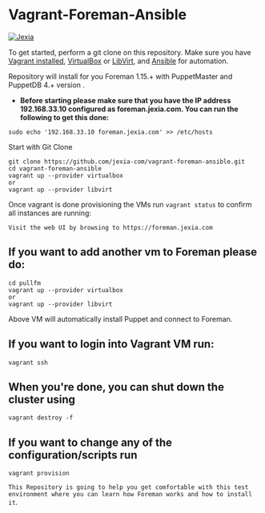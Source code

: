 # Vagrant-Foreman-Ansible

[![Jexia](http://jexia.com/images/top-logo.png)](http://jexia.com)

To get started, perform a git clone on this repository. Make sure you have [Vagrant installed](https://docs.vagrantup.com/v2/installation/), [VirtualBox](https://www.virtualbox.org/wiki/Downloads) or [LibVirt](https://libvirt.org/), and [Ansible](https://www.ansible.com/) for automation.

Repository will install for you Foreman 1.15.+ with PuppetMaster and PuppetDB 4.+ version .
* **Before starting please make sure that you have the IP address 192.168.33.10 configured as foreman.jexia.com. You can run the following to get this done:**
```
sudo echo '192.168.33.10 foreman.jexia.com' >> /etc/hosts
```
Start with Git Clone
```
git clone https://github.com/jexia-com/vagrant-foreman-ansible.git
cd vagrant-foreman-ansible
vagrant up --provider virtualbox
or
vagrant up --provider libvirt
```

Once vagrant is done provisioning the VMs run `vagrant status` to confirm all instances are running:

```
Visit the web UI by browsing to https://foreman.jexia.com
```
## If you want to add another vm to Foreman please do:
```
cd pullfm
vagrant up --provider virtualbox
or
vagrant up --provider libvirt
```
Above VM will automatically install Puppet and connect to Foreman.

## If you want to login into Vagrant VM run:
```
vagrant ssh
```

## When you're done, you can shut down the cluster using
```
vagrant destroy -f
```
## If you want to change any of the configuration/scripts run
```
vagrant provision
```
`This Repository is going to help you get comfortable with this test environment where you can learn how Foreman works and how to install it`.
